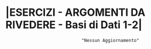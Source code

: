 # |ESERCIZI - ARGOMENTI DA RIVEDERE - Basi di Dati 1-2|


                                 "Nessun Aggiornamento"